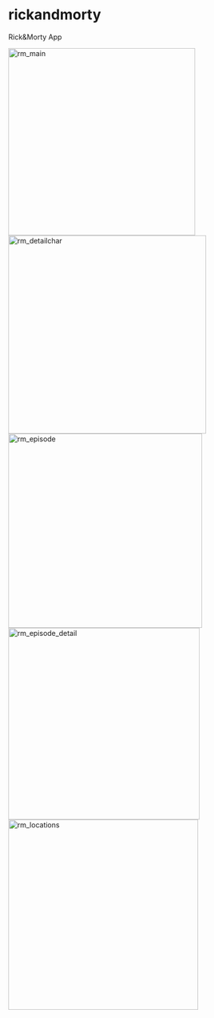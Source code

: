 # rickandmorty
Rick&amp;Morty App
<p>
<img width="374" alt="rm_main" src="https://user-images.githubusercontent.com/72749463/201025584-3a9f072b-51ba-4603-b764-2bcf13904565.png">
<img width="396" alt="rm_detailchar" src="https://user-images.githubusercontent.com/72749463/201025612-865daced-a5be-416b-b054-2720ad1caab6.png">
<img width="388" alt="rm_episode" src="https://user-images.githubusercontent.com/72749463/201025634-9c1dd77a-0707-48e9-87eb-ba45d097d94b.png">
<img width="383" alt="rm_episode_detail" src="https://user-images.githubusercontent.com/72749463/201025655-5a77b805-9054-476a-bfad-75e6c3101cd5.png">
<img width="380" alt="rm_locations" src="https://user-images.githubusercontent.com/72749463/201025670-63138328-2206-47bb-928a-e649b0127e48.png">
</p>
